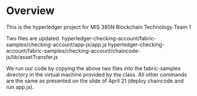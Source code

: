 
# Overview

This is the hyperledger project for MIS 385N Blockchain Technology Team 1

Two files are updated.
hyperledger-checking-account/fabric-samples/checking-account/app-js/app.js
hyperledger-checking-account/fabric-samples/checking-account/chaincode-js/lib/assetTransfer.js

We run our code by copying the above two files into the fabric-samples directory in the virtual machine provided by the class. All other commands are the same as presented on the slide of April 21 (deploy chaincode and run app.js).
